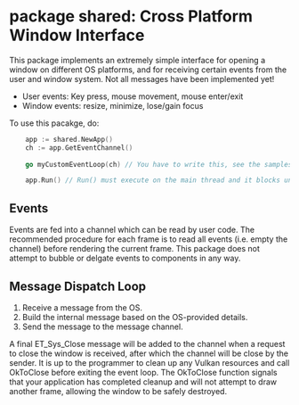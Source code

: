 # package shared: Cross Platform Window Interface

This package implements an extremely simple interface for opening a window on
different OS platforms, and for receiving certain events from the user and
window system. Not all messages have been implemented yet!

* User events: Key press, mouse movement, mouse enter/exit
* Window events: resize, minimize, lose/gain focus

To use this pacakge, do:

```go
    app := shared.NewApp()
    ch := app.GetEventChannel()
    
    go myCustomEventLoop(ch) // You have to write this, see the samples for examples

    app.Run() // Run() must execute on the main thread and it blocks until the window is closed.
```

## Events

Events are fed into a channel which can be read by user code. The recommended
procedure for each frame is to read all events (i.e. empty the channel)
before rendering the current frame. This package does not attempt to bubble or
delgate events to components in any way.

## Message Dispatch Loop

1. Receive a message from the OS.
2. Build the internal message based on the OS-provided details.
3. Send the message to the message channel.

A final ET_Sys_Close message will be added to the channel when a request to close the window is received, after which
the channel will be close by the sender. It is up to the programmer to clean up any Vulkan resources and call OkToClose
before exiting the event loop. The OkToClose function signals that your application has completed cleanup and will not
attempt to draw another frame, allowing the window to be safely destroyed.
